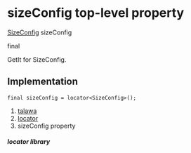 
<div>

# sizeConfig top-level property

</div>


[SizeConfig](../services_size_config/SizeConfig-class.md)
sizeConfig


final




GetIt for SizeConfig.



## Implementation

``` language-dart
final sizeConfig = locator<SizeConfig>();
```







1.  [talawa](../index.md)
2.  [locator](../locator/)
3.  sizeConfig property

##### locator library







